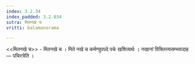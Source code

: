 ```yaml
---
index: 3.2.34
index_padded: 3.2.034
sutra: मितनखे च
vritti: balamanorama

---
```

<<मितनखे च>> - मितनखे च । मिते नखे च कर्मण्युपपदे पचेः खशित्यर्थः । नखानां विक्लित्त्यसम्भवादाह —  पचिरत्रेति । 